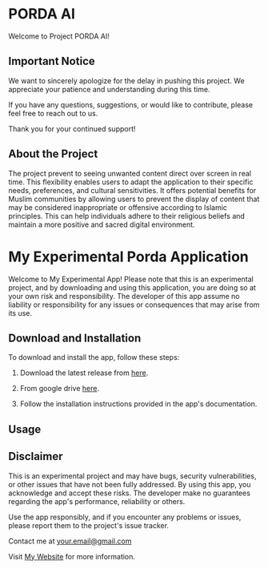 # PORDA AI

Welcome to Project PORDA AI!

## Important Notice

We want to sincerely apologize for the delay in pushing this project. We appreciate your patience and understanding during this time.

If you have any questions, suggestions, or would like to contribute, please feel free to reach out to us.

Thank you for your continued support!

## About the Project

The project prevent to seeing unwanted content direct over screen in real time. This flexibility enables users to adapt the application to their specific needs, preferences, and cultural sensitivities. It offers potential benefits for Muslim communities by allowing users to prevent the display of content that may be considered inappropriate or offensive according to Islamic principles. This can help individuals adhere to their religious beliefs and maintain a more positive and sacred digital environment.

# My Experimental Porda Application

Welcome to My Experimental App! Please note that this is an experimental project, and by downloading and using this application, you are doing so at your own risk and responsibility. The developer of this app assume no liability or responsibility for any issues or consequences that may arise from its use.

## Download and Installation

To download and install the app, follow these steps:

1. Download the latest release from [here](link-to-download).
2. From google drive [here](link-to-download).

2. Follow the installation instructions provided in the app's documentation.

## Usage


## Disclaimer

This is an experimental project and may have bugs, security vulnerabilities, or other issues that have not been fully addressed. By using this app, you acknowledge and accept these risks. The developer make no guarantees regarding the app's performance, reliability or others.

Use the app responsibly, and if you encounter any problems or issues, please report them to the project's issue tracker.

Contact me at [your.email@gmail.com](mailto:your.email@gmail.com)

Visit [My Website](https://www.itholy.xyz) for more information.
